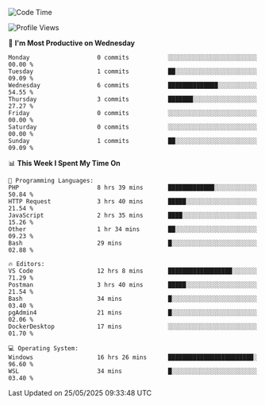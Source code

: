 <!--START_SECTION:waka-->
![Code Time](http://img.shields.io/badge/Code%20Time-5%2C024%20hrs%2055%20mins-blue)

![Profile Views](http://img.shields.io/badge/Profile%20Views-8-blue)

📅 **I'm Most Productive on Wednesday** 

```text
Monday                   0 commits           ░░░░░░░░░░░░░░░░░░░░░░░░░   00.00 % 
Tuesday                  1 commits           ██░░░░░░░░░░░░░░░░░░░░░░░   09.09 % 
Wednesday                6 commits           ██████████████░░░░░░░░░░░   54.55 % 
Thursday                 3 commits           ███████░░░░░░░░░░░░░░░░░░   27.27 % 
Friday                   0 commits           ░░░░░░░░░░░░░░░░░░░░░░░░░   00.00 % 
Saturday                 0 commits           ░░░░░░░░░░░░░░░░░░░░░░░░░   00.00 % 
Sunday                   1 commits           ██░░░░░░░░░░░░░░░░░░░░░░░   09.09 % 
```


📊 **This Week I Spent My Time On** 

```text
💬 Programming Languages: 
PHP                      8 hrs 39 mins       █████████████░░░░░░░░░░░░   50.84 % 
HTTP Request             3 hrs 40 mins       █████░░░░░░░░░░░░░░░░░░░░   21.54 % 
JavaScript               2 hrs 35 mins       ████░░░░░░░░░░░░░░░░░░░░░   15.26 % 
Other                    1 hr 34 mins        ██░░░░░░░░░░░░░░░░░░░░░░░   09.23 % 
Bash                     29 mins             █░░░░░░░░░░░░░░░░░░░░░░░░   02.88 % 

🔥 Editors: 
VS Code                  12 hrs 8 mins       ██████████████████░░░░░░░   71.29 % 
Postman                  3 hrs 40 mins       █████░░░░░░░░░░░░░░░░░░░░   21.54 % 
Bash                     34 mins             █░░░░░░░░░░░░░░░░░░░░░░░░   03.40 % 
pgAdmin4                 21 mins             █░░░░░░░░░░░░░░░░░░░░░░░░   02.06 % 
DockerDesktop            17 mins             ░░░░░░░░░░░░░░░░░░░░░░░░░   01.70 % 

💻 Operating System: 
Windows                  16 hrs 26 mins      ████████████████████████░   96.60 % 
WSL                      34 mins             █░░░░░░░░░░░░░░░░░░░░░░░░   03.40 % 
```


 Last Updated on 25/05/2025 09:33:48 UTC
<!--END_SECTION:waka-->
